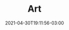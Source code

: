 ---
# Essential settings
title: "Art"
type: "banner"
date: 2021-04-30T19:11:56-03:00
translationKey: "Art"

# Scheduling
draft: false

# Organization
layout:
topics: [""]
tags: []

# Style
style: "imagetext"
size: "xl"
color: ""
textColor: ""
weight: "1"

# Custom Classes
headerClass: "gone"
titleClass: "pt-3 display-1"
summaryClass: ""
footerClass: "gone"

# Thumbnail / Featured
summary: "“I found I could say things with color and shapes that I couldn't say any other way - things I had no words for.” – Georgia O'Keeffe"
thumb: "images/art.jpg"
alt: ""
---